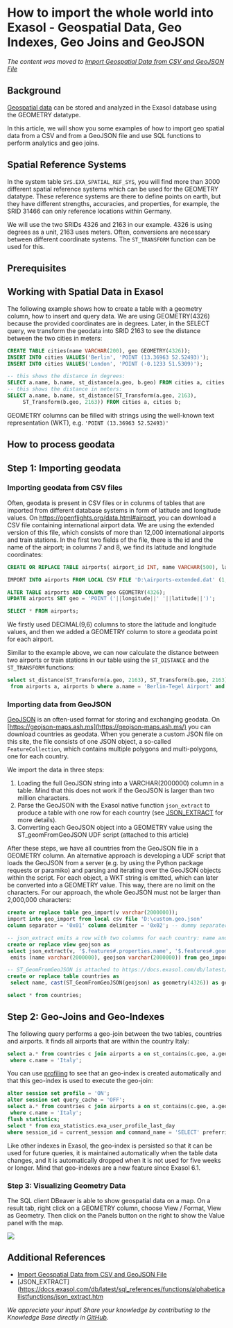 # How to import the whole world into Exasol - Geospatial Data, Geo Indexes, Geo Joins and GeoJSON 

_The content was moved to [Import Geospatial Data from CSV and GeoJSON File](https://docs.exasol.com/db/latest/sql_references/geospatialdata/import_geospatial_data_from_csv.htm)_

## Background

[Geospatial data](https://docs.exasol.com/sql_references/geospatialdata.htm) can be stored and analyzed in the Exasol database using the GEOMETRY datatype.

In this article, we will show you some examples of how to import geo spatial data from a CSV and from a GeoJSON file and use SQL functions to perform analytics and geo joins.

## Spatial Reference Systems

In the system table `SYS.EXA_SPATIAL_REF_SYS`, you will find more than 3000 different spatial reference systems which can be used for the GEOMETRY datatype. These reference systems are there to define points on earth, but they have different strengths, accuracies, and properties, for example, the SRID 31466 can only reference locations within Germany.

We will use the two SRIDs 4326 and 2163 in our example. 4326 is using degrees as a unit, 2163 uses meters. Often, conversions are necessary between different coordinate systems. The `ST_TRANSFORM` function can be used for this.

## Prerequisites

## Working with Spatial Data in Exasol

The following example shows how to create a table with a geometry column, how to insert and query data. We are using GEOMETRY(4326) because the provided coordinates are in degrees. Later, in the SELECT query, we transform the geodata into SRID 2163 to see the distance between the two cities in meters:


```sql
CREATE TABLE cities(name VARCHAR(200), geo GEOMETRY(4326));
INSERT INTO cities VALUES('Berlin', 'POINT (13.36963 52.52493)');
INSERT INTO cities VALUES('London', 'POINT (-0.1233 51.5309)');

-- this shows the distance in degrees:
SELECT a.name, b.name, st_distance(a.geo, b.geo) FROM cities a, cities b;
-- this shows the distance in meters:
SELECT a.name, b.name, st_distance(ST_Transform(a.geo, 2163),
     ST_Transform(b.geo, 2163)) FROM cities a, cities b;
```
GEOMETRY columns can be filled with strings using the well-known text representation (WKT), e.g. `'POINT (13.36963 52.52493)'`

## How to process geodata

## Step 1: Importing geodata

### Importing geodata from CSV files

Often, geodata is present in CSV files or in colunms of tables that are imported from different database systems in form of latitude and longitude values. On <https://openflights.org/data.html#airport>, you can download a CSV file containing international airport data. We are using the extended version of this file, which consists of more than 12,000 international airports and train stations. In the first two fields of the file, there is the id and the name of the airport; in columns 7 and 8, we find its latitude and longitude coordinates:


```sql
CREATE OR REPLACE TABLE airports( airport_id INT, name VARCHAR(500), latitude DECIMAL(9,6), longitude DECIMAL(9,6) );

IMPORT INTO airports FROM LOCAL CSV FILE 'D:\airports-extended.dat' (1, 2, 7, 8);

ALTER TABLE airports ADD COLUMN geo GEOMETRY(4326);
UPDATE airports SET geo = 'POINT ('||longitude||' '||latitude||')';

SELECT * FROM airports;
```
We firstly used DECIMAL(9,6) columns to store the latitude and longitude values, and then we added a GEOMETRY column to store a geodata point for each airport.

Similar to the example above, we can now calculate the distance between two airports or train stations in our table using the `ST_DISTANCE` and the `ST_TRANSFORM` functions:


```sql
select st_distance(ST_Transform(a.geo, 2163), ST_Transform(b.geo, 2163))  
 from airports a, airports b where a.name = 'Berlin-Tegel Airport' and b.name = 'Berlin Hauptbahnhof'; 
```
### Importing data from GeoJSON

[GeoJSON](https://tools.ietf.org/html/rfc7946) is an often-used format for storing and exchanging geodata. On [https://geojson-maps.ash.ms](https://geojson-maps.ash.ms/) you can download countries as geodata. When you generate a custom JSON file on this site, the file consists of one JSON object, a so-called `FeatureCollection`, which contains multiple polygons and multi-polygons, one for each country.

We import the data in three steps:

1. Loading the full GeoJSON string into a VARCHAR(2000000) column in a table. Mind that this does not work if the GeoJSON is larger than two million characters.
2. Parse the GeoJSON with the Exasol native function `json_extract` to produce a table with one row for each country (see [JSON_EXTRACT](https://docs.exasol.com/db/latest/sql_references/functions/alphabeticallistfunctions/json_extract.htm) for more details).
3. Converting each GeoJSON object into a GEOMETRY value using the ST_geomFromGeoJSON UDF script (attached to this article)

After these steps, we have all countries from the GeoJSON file in a GEOMETRY column. An alternative approach is developing a UDF script that loads the GeoJSON from a server (e.g. by using the Python package requests or paramiko) and parsing and iterating over the GeoJSON objects within the script. For each object, a WKT string is emitted, which can later be converted into a GEOMETRY value. This way, there are no limit on the characters. For our approach, the whole GeoJSON must not be larger than 2,000,000 characters:


```sql
create or replace table geo_import(v varchar(2000000));
import into geo_import from local csv file 'D:\custom.geo.json' 
column separator = '0x01' column delimiter = '0x02'; -- dummy separaters / delimiters to import a whole line as one column value

-- json_extract emits a row with two columns for each country: name and geojson
create or replace view geojson as 
select json_extract(v, '$.features#.properties.name', '$.features#.geometry.json()') 
 emits (name varchar(2000000), geojson varchar(2000000)) from geo_import;

-- ST_GeomFromGeoJSON is attached to https://docs.exasol.com/db/latest/sql_references/geospatialdata/import_geospatial_data_from_csv.htm
create or replace table countries as 
 select name, cast(ST_GeomFromGeoJSON(geojson) as geometry(4326)) as geo from geojson;

select * from countries;
```
## Step 2: Geo-Joins and Geo-Indexes

The following query performs a geo-join between the two tables, countries and airports. It finds all airports that are within the country Italy:


```sql
select a.* from countries c join airports a on st_contains(c.geo, a.geo)  
 where c.name = 'Italy'; 
```
You can use [profiling](https://docs.exasol.com/database_concepts/profiling.htm) to see that an geo-index is created automatically and that this geo-index is used to execute the geo-join:


```sql
alter session set profile = 'ON';
alter session set query_cache = 'OFF';
select a.* from countries c join airports a on st_contains(c.geo, a.geo)
 where c.name = 'Italy';
flush statistics;
select * from exa_statistics.exa_user_profile_last_day 
where session_id = current_session and command_name = 'SELECT' preferring high stmt_id;
```
Like other indexes in Exasol, the geo-index is persisted so that it can be used for future queries, it is maintained automatically when the table data changes, and it is automatically dropped when it is not used for five weeks or longer. Mind that geo-indexes are a new feature since Exasol 6.1.

### Step 3: Visualizing Geometry Data

The SQL client DBeaver is able to show geospatial data on a map. On a result tab, right click on a GEOMETRY column, choose View / Format, View as Geometry. Then click on the Panels button on the right to show the Value panel with the map.

![](images/geo.png)

## Additional References

* [Import Geospatial Data from CSV and GeoJSON File](https://docs.exasol.com/db/latest/sql_references/geospatialdata/import_geospatial_data_from_csv.htm)
* [JSON_EXTRACT](https://docs.exasol.com/db/latest/sql_references/functions/alphabeticallistfunctions/json_extract.htm

*We appreciate your input! Share your knowledge by contributing to the Knowledge Base directly in [GitHub](https://github.com/exasol/public-knowledgebase).* 